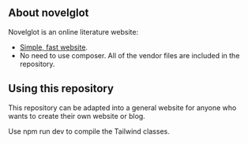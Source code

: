 ## About novelglot

Novelglot is an online literature website:

- [Simple, fast website](https://novelglot.com).
-  No need to use composer.  All of the vendor files are included in the repository.

## Using this repository

This repository can be adapted into a general website for anyone who wants to create their own website or blog.

Use npm run dev to compile the Tailwind classes.